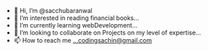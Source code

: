 - 👋 Hi, I’m @sacchubaranwal
- 👀 I’m interested in reading financial books...
- 🌱 I’m currently learning webDevelopment...
- 💞️ I’m looking to collaborate on Projects on my level of expertise...
- 📫 How to reach me ...codingsachin@gmail.com

<!---
sacchubaranwal/sacchubaranwal is a ✨ special ✨ repository because its `README.md` (this file) appears on your GitHub profile.
You can click the Preview link to take a look at your changes.
--->
